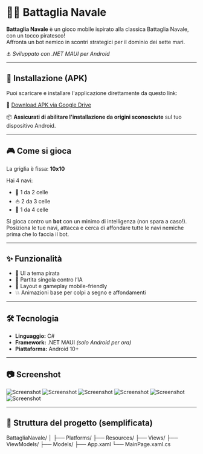 # 🏴‍☠️ Battaglia Navale

**Battaglia Navale** è un gioco mobile ispirato alla classica Battaglia Navale, con un tocco piratesco!  
Affronta un bot nemico in scontri strategici per il dominio dei sette mari.

⚓ *Sviluppato con .NET MAUI per Android*

---

## 📲 Installazione (APK)

Puoi scaricare e installare l'applicazione direttamente da questo link:

🔗 [Download APK via Google Drive](https://drive.google.com/file/d/1lCkjrD2ZJCD4b7f0J8blEs814RoVf7vT/view?usp=sharing)

📦 **Assicurati di abilitare l'installazione da origini sconosciute** sul tuo dispositivo Android.

---

## 🎮 Come si gioca

La griglia è fissa: **10x10**

Hai 4 navi:

- 🛶 1 da 2 celle  
- ⛵ 2 da 3 celle  
- 🚢 1 da 4 celle  

Si gioca contro un **bot** con un minimo di intelligenza (non spara a caso!).  
Posiziona le tue navi, attacca e cerca di affondare tutte le navi nemiche prima che lo faccia il bot.

---

## ✨ Funzionalità

- 🎨 UI a tema pirata  
- 🤖 Partita singola contro l’IA  
- 📱 Layout e gameplay mobile-friendly  
- 💥 Animazioni base per colpi a segno e affondamenti  

---

## 🛠️ Tecnologia

- **Linguaggio:** C#  
- **Framework:** .NET MAUI *(solo Android per ora)*  
- **Piattaforma:** Android 10+  

---

## 📷 Screenshot

![Screenshot](Screen/HomeScreen.png)
![Screenshot](Screen/ProfiloScreen.png)
![Screenshot](Screen/VisualizzatoreCampoScreen.png)
![Screenshot](Screen/RegolamentoScreen.png)
![Screenshot](Screen/PosizionaNaviScreen.png)
![Screenshot](Screen/GiocoScreen.png)

---

## 📁 Struttura del progetto (semplificata)

BattagliaNavale/
│
├── Platforms/
├── Resources/
├── Views/
├── ViewModels/
├── Models/
├── App.xaml
└── MainPage.xaml.cs
